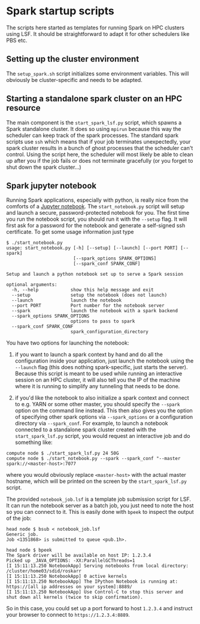 # Spark startup scripts

The scripts here started as templates for running Spark on HPC clusters using LSF. It should be straightforward to adapt it for other schedulers like PBS etc. 

## Setting up the cluster environment

The `setup_spark.sh` script initializes some environment variables. This will obviously be cluster-specific and needs to be adapted. 

## Starting a standalone spark cluster on an HPC resource

The main component is the `start_spark_lsf.py` script, which spawns a Spark standalone cluster. It does so using `mpirun` because
this way the scheduler can keep track of the spark processes. The standard spark scripts use `ssh` which 
means that if your job terminates unexpectedly, your spark cluster results in a bunch of ghost 
processes that the scheduler can't control. Using the script here, the scheduler will most likely be able 
to clean up after you if the job fails or does not terminate gracefully (or you forget to shut down the 
spark cluster...)

## Spark jupyter notebook

Running Spark applications, especially with python, is really nice from the comforts of a [Jupyter notebook](http://jupyter.org/).
The `start_notebook.py` script will setup and launch a secure, password-protected notebook for you. The first time you run the notebook
script, you should run it with the `--setup` flag. It will first ask for a password for the notebook and generate a self-signed ssh
certificate. To get some usage information just type

```
$ ./start_notebook.py
usage: start_notebook.py [-h] [--setup] [--launch] [--port PORT] [--spark]
                         [--spark_options SPARK_OPTIONS]
                         [--spark_conf SPARK_CONF]

Setup and launch a python notebook set up to serve a Spark session

optional arguments:
  -h, --help            show this help message and exit
  --setup               setup the notebook (does not launch)
  --launch              launch the notebook
  --port PORT           Port number for the notebook server
  --spark               launch the notebook with a spark backend
  --spark_options SPARK_OPTIONS
                        options to pass to spark
  --spark_conf SPARK_CONF
                        spark_configuration_directory
```

You have two options for launching the notebook:  

1. if you want to launch a spark context by hand and do all the configuration inside
your application, just launch the notebook using the `--launch` flag (this does nothing spark-specific, just starts the server). Because
this script is meant to be used while running an interactive session on an HPC cluster, it will also tell you the IP of the machine
where it is running to simplify any tunneling that needs to be done. 

2. if you'd like the notebook to also initialize a spark context and connect to e.g. YARN or some other master, you should specify 
the `--spark` option on the command line instead. This then also gives you the option of specifying other spark options via
`--spark_options` or a configuration directory via `--spark_conf`. For example, to launch a notebook connected to a standalone
spark cluster created with the `start_spark_lsf.py` script, you would request an interactive job and do something like:

```
compute node $ ./start_spark_lsf.py 24 50G
compute node $ ./start_notebook.py --spark --spark_conf "--master spark://<master-host>:7077
```

where you would obviously replace `<master-host>` with the actual master hostname, which will be printed on the screen by the `start_spark_lsf.py` script. 

The provided `notebook_job.lsf` is a template job submission script for LSF. It can run the notebook server as a batch job, you 
just need to note the host so you can connect to it. This is easily done with `bpeek` to inspect the output of the job:

```
head node $ bsub < notebook_job.lsf
Generic job.
Job <1351868> is submitted to queue <pub.1h>.

head node $ bpeek
The Spark driver will be available on host IP: 1.2.3.4
Picked up _JAVA_OPTIONS: -XX:ParallelGCThreads=1
[I 15:11:13.250 NotebookApp] Serving notebooks from local directory: /cluster/home03/sdid/roskarr
[I 15:11:13.250 NotebookApp] 0 active kernels
[I 15:11:13.250 NotebookApp] The IPython Notebook is running at: https://[all ip addresses on your system]:8889/
[I 15:11:13.250 NotebookApp] Use Control-C to stop this server and shut down all kernels (twice to skip confirmation).
```

So in this case, you could set up a port forward to host `1.2.3.4` and instruct your browser to connect to `https://1.2.3.4:8889`.



